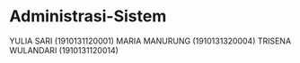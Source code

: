 # Administrasi-Sistem
YULIA SARI (1910131120001)
MARIA MANURUNG (1910131320004)
TRISENA WULANDARI (1910131120014)
